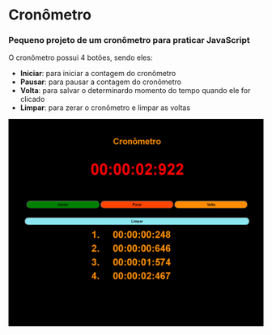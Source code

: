 # Cronômetro

<h3>Pequeno projeto de um cronômetro para praticar JavaScript</h3>

<p>
O cronômetro possui 4 botões, sendo eles: </br>
<ul>
    <li><b>Iniciar</b>: para iniciar a contagem do cronômetro</li>
    <li><b>Pausar</b>: para pausar a contagem do cronômetro</li>
    <li><b>Volta</b>: para salvar o determinardo momento do tempo quando ele for clicado</li>
    <li><b>Limpar</b>: para zerar o cronômetro e limpar as voltas</li>
  </ul>
</p>

![StopWatch](/readme-assets/stopwatch.png?raw=true "StopWatch")
